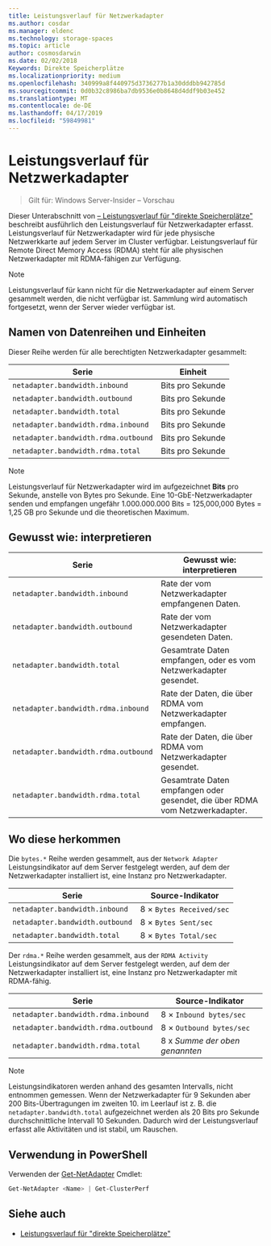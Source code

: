 ```yaml
---
title: Leistungsverlauf für Netzwerkadapter
ms.author: cosdar
ms.manager: eldenc
ms.technology: storage-spaces
ms.topic: article
author: cosmosdarwin
ms.date: 02/02/2018
Keywords: Direkte Speicherplätze
ms.localizationpriority: medium
ms.openlocfilehash: 340999a8f440975d3736277b1a30dddbb942785d
ms.sourcegitcommit: 0d0b32c8986ba7db9536e0b8648d4ddf9b03e452
ms.translationtype: MT
ms.contentlocale: de-DE
ms.lasthandoff: 04/17/2019
ms.locfileid: "59849981"
---
```

# <a name="performance-history-for-network-adapters"></a>Leistungsverlauf für Netzwerkadapter

> Gilt für: Windows Server-Insider – Vorschau

Dieser Unterabschnitt von [– Leistungsverlauf für "direkte Speicherplätze"](performance-history.md) beschreibt ausführlich den Leistungsverlauf für Netzwerkadapter erfasst. Leistungsverlauf für Netzwerkadapter wird für jede physische Netzwerkkarte auf jedem Server im Cluster verfügbar. Leistungsverlauf für Remote Direct Memory Access (RDMA) steht für alle physischen Netzwerkadapter mit RDMA-fähigen zur Verfügung.

   > [!NOTE]
   > Leistungsverlauf für kann nicht für die Netzwerkadapter auf einem Server gesammelt werden, die nicht verfügbar ist. Sammlung wird automatisch fortgesetzt, wenn der Server wieder verfügbar ist.

## <a name="series-names-and-units"></a>Namen von Datenreihen und Einheiten

Dieser Reihe werden für alle berechtigten Netzwerkadapter gesammelt:

| Serie                               | Einheit            |
|--------------------------------------|-----------------|
| `netadapter.bandwidth.inbound`       | Bits pro Sekunde |
| `netadapter.bandwidth.outbound`      | Bits pro Sekunde |
| `netadapter.bandwidth.total`         | Bits pro Sekunde |
| `netadapter.bandwidth.rdma.inbound`  | Bits pro Sekunde |
| `netadapter.bandwidth.rdma.outbound` | Bits pro Sekunde |
| `netadapter.bandwidth.rdma.total`    | Bits pro Sekunde |

   > [!NOTE]
   > Leistungsverlauf für Netzwerkadapter wird im aufgezeichnet **Bits** pro Sekunde, anstelle von Bytes pro Sekunde. Eine 10-GbE-Netzwerkadapter senden und empfangen ungefähr 1.000.000.000 Bits = 125,000,000 Bytes = 1,25 GB pro Sekunde und die theoretischen Maximum.

## <a name="how-to-interpret"></a>Gewusst wie: interpretieren

| Serie                               | Gewusst wie: interpretieren                                                      |
|--------------------------------------|-----------------------------------------------------------------------|
| `netadapter.bandwidth.inbound`       | Rate der vom Netzwerkadapter empfangenen Daten.                         |
| `netadapter.bandwidth.outbound`      | Rate der vom Netzwerkadapter gesendeten Daten.                             |
| `netadapter.bandwidth.total`         | Gesamtrate Daten empfangen, oder es vom Netzwerkadapter gesendet.           |
| `netadapter.bandwidth.rdma.inbound`  | Rate der Daten, die über RDMA vom Netzwerkadapter empfangen.               |
| `netadapter.bandwidth.rdma.outbound` | Rate der Daten, die über RDMA vom Netzwerkadapter gesendet.                   |
| `netadapter.bandwidth.rdma.total`    | Gesamtrate Daten empfangen oder gesendet, die über RDMA vom Netzwerkadapter. |

## <a name="where-they-come-from"></a>Wo diese herkommen

Die `bytes.*` Reihe werden gesammelt, aus der `Network Adapter` Leistungsindikator auf dem Server festgelegt werden, auf dem der Netzwerkadapter installiert ist, eine Instanz pro Netzwerkadapter.

| Serie                           | Source-Indikator           |
|----------------------------------|--------------------------|
| `netadapter.bandwidth.inbound`   | 8 × `Bytes Received/sec` |
| `netadapter.bandwidth.outbound`  | 8 × `Bytes Sent/sec`     |
| `netadapter.bandwidth.total`     | 8 × `Bytes Total/sec`    |

Der `rdma.*` Reihe werden gesammelt, aus der `RDMA Activity` Leistungsindikator auf dem Server festgelegt werden, auf dem der Netzwerkadapter installiert ist, eine Instanz pro Netzwerkadapter mit RDMA-fähig.

| Serie                               | Source-Indikator           |
|--------------------------------------|--------------------------|
| `netadapter.bandwidth.rdma.inbound`  | 8 × `Inbound bytes/sec`  |
| `netadapter.bandwidth.rdma.outbound` | 8 × `Outbound bytes/sec` |
| `netadapter.bandwidth.rdma.total`    | 8 x *Summe der oben genannten*   |

   > [!NOTE]
   > Leistungsindikatoren werden anhand des gesamten Intervalls, nicht entnommen gemessen. Wenn der Netzwerkadapter für 9 Sekunden aber 200 Bits-Übertragungen im zweiten 10. im Leerlauf ist z. B. die `netadapter.bandwidth.total` aufgezeichnet werden als 20 Bits pro Sekunde durchschnittliche Intervall 10 Sekunden. Dadurch wird der Leistungsverlauf erfasst alle Aktivitäten und ist stabil, um Rauschen.

## <a name="usage-in-powershell"></a>Verwendung in PowerShell

Verwenden der [Get-NetAdapter](https://docs.microsoft.com/powershell/module/netadapter/get-netadapter) Cmdlet:

```PowerShell
Get-NetAdapter <Name> | Get-ClusterPerf
```

## <a name="see-also"></a>Siehe auch

- [Leistungsverlauf für "direkte Speicherplätze"](performance-history.md)

